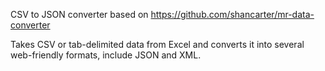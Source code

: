 CSV to JSON converter based on https://github.com/shancarter/mr-data-converter

Takes CSV or tab-delimited data from Excel and converts it into several web-friendly formats, include JSON and XML.
